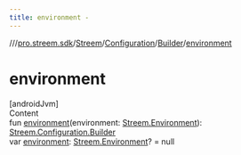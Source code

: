 ```yaml
---
title: environment -
---
```

//[<root>](../../../../../index.md)/[pro.streem.sdk](../../../index.md)/[Streem](../../index.md)/[Configuration](../index.md)/[Builder](index.md)/[environment](environment.md)



# environment  
[androidJvm]  
Content  
fun [environment](environment.md)(environment: [Streem.Environment](../../-environment/index.md)): [Streem.Configuration.Builder](index.md)  
var [environment](environment.md): [Streem.Environment](../../-environment/index.md)? = null  



